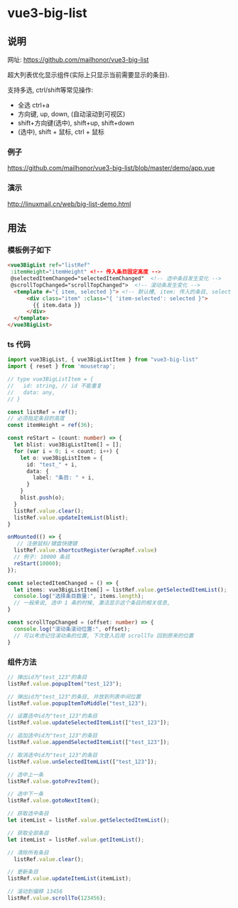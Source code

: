 # vue3-big-list

## 说明

网址: https://github.com/mailhonor/vue3-big-list

超大列表优化显示组件(实际上只显示当前需要显示的条目).

支持多选, ctrl/shift等常见操作:
* 全选 ctrl+a
* 方向键, up, down, (自动滚动到可视区)
* shift+方向键(选中), shift+up, shift+down
* (选中), shift + 鼠标, ctrl + 鼠标

### 例子

https://github.com/mailhonor/vue3-big-list/blob/master/demo/app.vue

### 演示

http://linuxmail.cn/web/big-list-demo.html


## 用法


### 模板例子如下

```html
<vue3BigList ref="listRef"
 :itemHeight="itemHeight" <!-- 传入条目固定高度 -->
 @selectedItemChanged="selectedItemChanged"  <!-- 选中条目发生变化 -->
 @scrollTopChanged="scrollTopChanged">  <!-- 滚动条发生变化 -->
  <template #="{ item, selected }"> <!-- 默认槽, item: 传入的条目, selected: 是否选中状态 -->
      <div class="item" :class="{ 'item-selected': selected }">
        {{ item.data }}
      </div>
  </template>
</vue3BigList>
```

### ts 代码

```ts
import vue3BigList, { vue3BigListItem } from "vue3-big-list"
import { reset } from 'mousetrap';

// type vue3BigListItem = {
//   id: string, // id 不能重复
//   data: any,
// } 

const listRef = ref();
// 必须指定条目的高度
const itemHeight = ref(36);

const reStart = (count: number) => {
  let blist: vue3BigListItem[] = [];
  for (var i = 0; i < count; i++) {
    let o: vue3BigListItem = {
      id: "test_" + i,
      data: {
        label: "条目: " + i,
      }
    }
    blist.push(o);
  }
  listRef.value.clear();
  listRef.value.updateItemList(blist);
}

onMounted(() => {
   // 注册鼠标/键盘快捷键
  listRef.value.shortcutRegister(wrapRef.value)
  // 例子: 10000 条目
  reStart(10000);
});

const selectedItemChanged = () => {
  let items: vue3BigListItem[] = listRef.value.getSelectedItemList();
  console.log("选择条目数量:", items.length);
  // 一般来说, 选中 1 条的时候, 激活显示这个条目的相关信息,
}

const scrollTopChanged = (offset: number) => {
  console.log("滚动条滚动位置:", offset);
  // 可以考虑记住滚动条的位置, 下次登入后用 scrollTo 回到原来的位置
}
```

### 组件方法
```ts
// 弹出id为"test_123"的条目
listRef.value.popupItem("test_123");

// 弹出id为"test_123"的条目, 并放到列表中间位置
listRef.value.popupItemToMiddle("test_123");

// 设置选中id为"test_123"的条目
listRef.value.updateSelectedItemList(["test_123"]);

// 追加选中id为"test_123"的条目
listRef.value.appendSelectedItemList(["test_123"]);

// 取消选中id为"test_123"的条目
listRef.value.unSelectedItemList(["test_123"]);

// 选中上一条
listRef.value.gotoPrevItem();

// 选中下一条
listRef.value.gotoNextItem();

// 获取选中条目
let itemList = listRef.value.getSelectedItemList();

// 获取全部条目
let itemList = listRef.value.getItemList();

// 清除所有条目
  listRef.value.clear();

// 更新条目
listRef.value.updateItemList(itemList);

// 滚动到偏移 13456
listRef.value.scrollTo(123456);
```